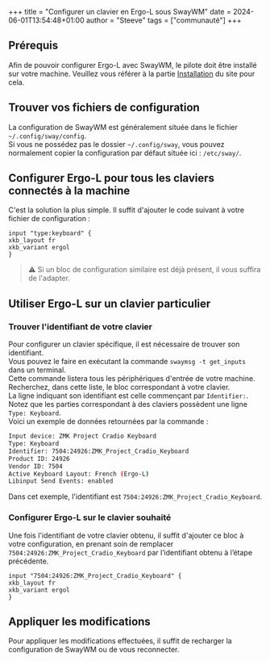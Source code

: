+++
title = "Configurer un clavier en Ergo-L sous SwayWM"
date = 2024-06-01T13:54:48+01:00
author = "Steeve"
tags = ["communauté"]
+++

## Prérequis

Afin de pouvoir configurer Ergo-L avec SwayWM, le pilote doit être installé sur votre machine.
Veuillez vous référer à la partie [Installation][1] du site pour cela. 

## Trouver vos fichiers de configuration

La configuration de SwayWM est généralement située dans le fichier `~/.config/sway/config`.  
Si vous ne possédez pas le dossier `~/.config/sway`, vous pouvez normalement copier la configuration par défaut située ici : `/etc/sway/`.

## Configurer Ergo-L pour tous les claviers connectés à la machine

C'est la solution la plus simple. Il suffit d'ajouter le code suivant à votre fichier de configuration :

```text
input "type:keyboard" {
xkb_layout fr
xkb_variant ergol
}
```

> ⚠ Si un bloc de configuration similaire est déjà présent, il vous suffira de l'adapter.

## Utiliser Ergo-L sur un clavier particulier

### Trouver l'identifiant de votre clavier

Pour configurer un clavier spécifique, il est nécessaire de trouver son identifiant.  
Vous pouvez le faire en exécutant la commande `swaymsg -t get_inputs` dans un terminal.  
Cette commande listera tous les périphériques d'entrée de votre machine. Recherchez, dans cette liste, le bloc correspondant à votre clavier.  
La ligne indiquant son identifiant est celle commençant par `Identifier:`.  
Notez que les parties correspondant à des claviers possèdent une ligne `Type: Keyboard`.  
Voici un exemple de données retournées par la commande :

```sh
Input device: ZMK Project Cradio Keyboard
Type: Keyboard
Identifier: 7504:24926:ZMK_Project_Cradio_Keyboard
Product ID: 24926
Vendor ID: 7504
Active Keyboard Layout: French (Ergo-L)
Libinput Send Events: enabled
```

Dans cet exemple, l'identifiant est `7504:24926:ZMK_Project_Cradio_Keyboard`.

### Configurer Ergo-L sur le clavier souhaité

Une fois l'identifiant de votre clavier obtenu, il suffit d'ajouter ce bloc à votre configuration, en prenant soin de remplacer `7504:24926:ZMK_Project_Cradio_Keyboard` par l’identifiant obtenu à l’étape précédente.

```text
input "7504:24926:ZMK_Project_Cradio_Keyboard" {
xkb_layout fr
xkb_variant ergol
}
```

## Appliquer les modifications

Pour appliquer les modifications effectuées, il suffit de recharger la configuration de SwayWM ou de vous reconnecter.




[1]: https://ergol.org/installation
